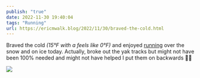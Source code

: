 ```yaml
---
publish: "true"
date: 2022-11-30 19:40:04
tags: "Running"
url: https://ericmwalk.blog/2022/11/30/braved-the-cold.html
---
```


Braved the cold *(15°F with a feels like 0°F)* and enjoyed [running](http://www.strava.com/activities/8190147151) over the snow and on ice today. Actually, broke out the yak tracks but might not have been 100% needed and might not have helped I put them on backwards 🤦‍♂️


![](https://ericmwalk.blog/uploads/2022/2fe5ff9d80.jpg)